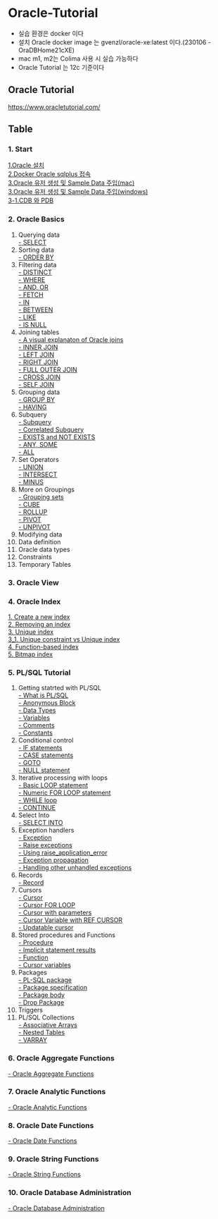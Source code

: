 # Oracle-Tutorial
- 실습 환경은 docker 이다
- 설치 Oracle docker image 는 gvenzl/oracle-xe:latest 이다.(230106 - OraDBHome21cXE)
- mac m1, m2는 Colima 사용 시 실습 가능하다
- Oracle Tutorial 는 12c 기준이다
## Oracle Tutorial
https://www.oracletutorial.com/


## Table
### 1. Start
[1.Oracle 설치](https://github.com/YHLEE9753/oracle-tutorial/blob/main/1.%20Start/1.Oracle%20%EC%84%A4%EC%B9%98.md)<br>
[2.Docker Oracle sqlplus 접속](https://github.com/YHLEE9753/oracle-tutorial/blob/main/1.%20Start/2.Docker%20Oracle%20sqlplus%20%EC%A0%91%EC%86%8D.md)<br>
[3.Oracle 유저 생성 및 Sample Data 주입(mac)](https://github.com/YHLEE9753/oracle-tutorial/blob/main/1.%20Start/3.Oracle%20%EC%9C%A0%EC%A0%80%20%EC%83%9D%EC%84%B1%20%EB%B0%8F%20Sample%20Data%20%EC%A3%BC%EC%9E%85(mac).md)<br>
[3.Oracle 유저 생성 및 Sample Data 주입(windows)](https://github.com/YHLEE9753/oracle-tutorial/blob/main/1.%20Start/3.Oracle%20%EC%9C%A0%EC%A0%80%20%EC%83%9D%EC%84%B1%20%EB%B0%8F%20Sample%20Data%20%EC%A3%BC%EC%9E%85(windows).md)<br>
[3-1.CDB 와 PDB](https://github.com/YHLEE9753/oracle-tutorial/blob/main/1.%20Start/3-1.CDB%20%EC%99%80%20PDB.md)<br>

### 2. Oracle Basics
1. Querying data<br>
   [- SELECT](https://github.com/YHLEE9753/oracle-tutorial/blob/main/2.%20Oracle%20Basics/1.%20Quering%20data/1.select.md) 
2. Sorting data<br>
   [- ORDER BY](https://github.com/YHLEE9753/oracle-tutorial/blob/main/2.%20Oracle%20Basics/2.%20Sorting%20data/1.Order%20by.md)<br>
3. Filtering data<br>
   [- DISTINCT](https://github.com/YHLEE9753/oracle-tutorial/blob/main/2.%20Oracle%20Basics/3.%20Filtering%20data/1.DISTINCT.md)<br>
   [- WHERE](https://github.com/YHLEE9753/oracle-tutorial/blob/main/2.%20Oracle%20Basics/3.%20Filtering%20data/2.WHERE.md)<br>
   [- AND, OR](https://github.com/YHLEE9753/oracle-tutorial/blob/main/2.%20Oracle%20Basics/3.%20Filtering%20data/3.AND%2COR.md)<br>
   [- FETCH](https://github.com/YHLEE9753/oracle-tutorial/blob/main/2.%20Oracle%20Basics/3.%20Filtering%20data/4.FETCH.md)<br>
   [- IN](https://github.com/YHLEE9753/oracle-tutorial/blob/main/2.%20Oracle%20Basics/3.%20Filtering%20data/5.IN.md)<br>
   [- BETWEEN](https://github.com/YHLEE9753/oracle-tutorial/blob/main/2.%20Oracle%20Basics/3.%20Filtering%20data/6.BETWEEN.md)<br>
   [- LIKE](https://github.com/YHLEE9753/oracle-tutorial/blob/main/2.%20Oracle%20Basics/3.%20Filtering%20data/7.LIKE.md)<br>
   [- IS NULL](https://github.com/YHLEE9753/oracle-tutorial/blob/main/2.%20Oracle%20Basics/3.%20Filtering%20data/8.IS%20NULL.md)<br>
4. Joining tables<br>
   [- A visual explanaton of Oracle joins](https://github.com/YHLEE9753/oracle-tutorial/blob/main/2.%20Oracle%20Basics/4.%20Joining%20tables/1.%20A%20visual%20explanaton%20of%20Oracle%20joins.md)<br>
   [- INNER JOIN](https://github.com/YHLEE9753/oracle-tutorial/blob/main/2.%20Oracle%20Basics/4.%20Joining%20tables/2.INNER%20JOIN.md)<br>
   [- LEFT JOIN](https://github.com/YHLEE9753/oracle-tutorial/blob/main/2.%20Oracle%20Basics/4.%20Joining%20tables/3.LEFT%20JOIN.md)<br>
   [- RIGHT JOIN](https://github.com/YHLEE9753/oracle-tutorial/blob/main/2.%20Oracle%20Basics/4.%20Joining%20tables/4.RIGHT%20JOIN.md)<br>
   [- FULL OUTER JOIN](https://github.com/YHLEE9753/oracle-tutorial/blob/main/2.%20Oracle%20Basics/4.%20Joining%20tables/5.FULL%20OUTER%20JOIN.md)<br>
   [- CROSS JOIN](https://github.com/YHLEE9753/oracle-tutorial/blob/main/2.%20Oracle%20Basics/4.%20Joining%20tables/6.CROSS%20JOIN.md)<br>
   [- SELF JOIN](https://github.com/YHLEE9753/oracle-tutorial/blob/main/2.%20Oracle%20Basics/4.%20Joining%20tables/7.SELF%20JOIN.md)<br>
5. Grouping data<br>
   [- GROUP BY](https://github.com/YHLEE9753/oracle-tutorial/blob/main/2.%20Oracle%20Basics/5.%20Grouping%20data/1.GROUP%20BY.md)<br>
   [- HAVING](https://github.com/YHLEE9753/oracle-tutorial/blob/main/2.%20Oracle%20Basics/5.%20Grouping%20data/2.HAVING.md)<br>
6. Subquery<br>
   [- Subquery](https://github.com/YHLEE9753/oracle-tutorial/blob/main/2.%20Oracle%20Basics/6.%20Subquery/1.Subquery.md)<br>
   [- Correlated Subquery](https://github.com/YHLEE9753/oracle-tutorial/blob/main/2.%20Oracle%20Basics/6.%20Subquery/2.Correlated%20Subquery.md)<br>
   [- EXISTS and NOT EXISTS](https://github.com/YHLEE9753/oracle-tutorial/blob/main/2.%20Oracle%20Basics/6.%20Subquery/3.EXISTS%20and%20NOT%20EXISTS.md)<br>
   [- ANY, SOME](https://github.com/YHLEE9753/oracle-tutorial/blob/main/2.%20Oracle%20Basics/6.%20Subquery/4.ANY%2C%20SOME.md)<br>
   [- ALL](https://github.com/YHLEE9753/oracle-tutorial/blob/main/2.%20Oracle%20Basics/6.%20Subquery/5.ALL.md)<br>
7. Set Operators<br>
   [- UNION](https://github.com/YHLEE9753/oracle-tutorial/blob/main/2.%20Oracle%20Basics/7.%20Set%20Operators/1.UNION.md)<br>
   [- INTERSECT](https://github.com/YHLEE9753/oracle-tutorial/blob/main/2.%20Oracle%20Basics/7.%20Set%20Operators/2.INTERSECT.md)<br>
   [- MINUS](https://github.com/YHLEE9753/oracle-tutorial/blob/main/2.%20Oracle%20Basics/7.%20Set%20Operators/3.MINUS.md)<br>
8. More on Groupings<br>
   [- Grouping sets](https://github.com/YHLEE9753/oracle-tutorial/blob/main/2.%20Oracle%20Basics/8.%20More%20on%20Groupings/1.Grouping%20sets.md)<br>
   [- CUBE](https://github.com/YHLEE9753/oracle-tutorial/blob/main/2.%20Oracle%20Basics/8.%20More%20on%20Groupings/2.CUBE.md)<br>
   [- ROLLUP](https://github.com/YHLEE9753/oracle-tutorial/blob/main/2.%20Oracle%20Basics/8.%20More%20on%20Groupings/3.ROLLUP.md)<br>
   [- PIVOT](https://github.com/YHLEE9753/oracle-tutorial/blob/main/2.%20Oracle%20Basics/8.%20More%20on%20Groupings/4.PIVOT.md)<br>
   [- UNPIVOT](https://github.com/YHLEE9753/oracle-tutorial/blob/main/2.%20Oracle%20Basics/8.%20More%20on%20Groupings/5.UNPIVOT.md)<br>
9. Modifying data<br>
10. Data definition<br>
11. Oracle data types<br>
12. Constraints<br>
13. Temporary Tables<br>

### 3. Oracle View

### 4. Oracle Index
[1. Create a new index](https://github.com/YHLEE9753/oracle-tutorial/blob/main/4.%20Oracle%20Index/1.%20Create%20a%20new%20index.md)<br>
[2. Removing an index](https://github.com/YHLEE9753/oracle-tutorial/blob/main/4.%20Oracle%20Index/2.%20Removing%20an%20index.md)<br>
[3. Unique index](https://github.com/YHLEE9753/oracle-tutorial/blob/main/4.%20Oracle%20Index/3.%20Unique%20index.md)<br>
[3_1. Unique constraint vs Unique index](https://github.com/YHLEE9753/oracle-tutorial/blob/main/4.%20Oracle%20Index/3_1.%20Unique%20constraint%20vs%20Unique%20index.md)<br>
[4. Function-based index](https://github.com/YHLEE9753/oracle-tutorial/blob/main/4.%20Oracle%20Index/4.%20Function-based%20index.md)<br>
[5. Bitmap index](https://github.com/YHLEE9753/oracle-tutorial/blob/main/4.%20Oracle%20Index/5.%20Bitmap%20index.md)<br>

### 5. PL/SQL Tutorial
1. Getting statrted with PL/SQL<br>
   [- What is PL/SQL](https://github.com/YHLEE9753/oracle-tutorial/blob/main/5.%20PL-SQL%20Tutorial/1.%20Getting%20started%20with%20PL-SQL/1.%20What%20is%20PL-SQL.md)<br>
   [- Anonymous Block](https://github.com/YHLEE9753/oracle-tutorial/blob/main/5.%20PL-SQL%20Tutorial/1.%20Getting%20started%20with%20PL-SQL/2.%20PL-SQL%20Anonymous%20Block.md)<br>
   [- Data Types](https://github.com/YHLEE9753/oracle-tutorial/blob/main/5.%20PL-SQL%20Tutorial/1.%20Getting%20started%20with%20PL-SQL/3.%20Data%20Types.md)<br>
   [- Variables](https://github.com/YHLEE9753/oracle-tutorial/blob/main/5.%20PL-SQL%20Tutorial/1.%20Getting%20started%20with%20PL-SQL/4.%20PL-SQL%20Variable.md)<br>
   [- Comments](https://github.com/YHLEE9753/oracle-tutorial/blob/main/5.%20PL-SQL%20Tutorial/1.%20Getting%20started%20with%20PL-SQL/5.%20Comment.md)<br>
   [- Constants](https://github.com/YHLEE9753/oracle-tutorial/blob/main/5.%20PL-SQL%20Tutorial/1.%20Getting%20started%20with%20PL-SQL/6.%20PL-SQL%20Constants.md)<br>
2. Conditional control<br>
   [- IF statements](https://github.com/YHLEE9753/oracle-tutorial/blob/main/5.%20PL-SQL%20Tutorial/2.%20Conditional%20control/1.%20IF%20Statements.md)<br>
   [- CASE statements](https://github.com/YHLEE9753/oracle-tutorial/blob/main/5.%20PL-SQL%20Tutorial/2.%20Conditional%20control/2.%20CASE%20statements.md)<br>
   [- GOTO](https://github.com/YHLEE9753/oracle-tutorial/blob/main/5.%20PL-SQL%20Tutorial/2.%20Conditional%20control/3.%20GOTO.md)<br>
   [- NULL statement](https://github.com/YHLEE9753/oracle-tutorial/blob/main/5.%20PL-SQL%20Tutorial/2.%20Conditional%20control/4.%20NULL%20statement.md)<br>
3. Iterative processing with loops<br>
   [- Basic LOOP statement](https://github.com/YHLEE9753/oracle-tutorial/blob/main/5.%20PL-SQL%20Tutorial/3.%20Iterative%20processing%20with%20loops/1.%20Basic%20LOOP%20statement.md)<br>
   [- Numeric FOR LOOP statement](https://github.com/YHLEE9753/oracle-tutorial/blob/main/5.%20PL-SQL%20Tutorial/3.%20Iterative%20processing%20with%20loops/2.%20Numeric%20FOR%20LOOP.md)<br>
   [- WHILE loop](https://github.com/YHLEE9753/oracle-tutorial/blob/main/5.%20PL-SQL%20Tutorial/3.%20Iterative%20processing%20with%20loops/3.%20WHILE%20loop.md)<br>
   [- CONTINUE](https://github.com/YHLEE9753/oracle-tutorial/blob/main/5.%20PL-SQL%20Tutorial/3.%20Iterative%20processing%20with%20loops/4.%20CONTINUE.md)<br>
4. Select Into<br>
   [- SELECT INTO](https://github.com/YHLEE9753/oracle-tutorial/tree/main/5.%20PL-SQL%20Tutorial/4.%20Select%20Into)<br>
5. Exception handlers<br>
   [- Exception](5.%20PL-SQL%20Tutorial%2F5.%20Exception%20handlers%2F1.%20Exception.md)<br>
   [- Raise exceptions](5.%20PL-SQL%20Tutorial%2F5.%20Exception%20handlers%2F2.%20Raise%20exceptions.md)<br>
   [- Using raise_application_error](5.%20PL-SQL%20Tutorial%2F5.%20Exception%20handlers%2F3.%20Using%20raise_application_error.md)<br>
   [- Exception propagation](5.%20PL-SQL%20Tutorial%2F5.%20Exception%20handlers%2F4.%20Exception%20propagation.md)<br>
   [- Handling other unhandled exceptions](5.%20PL-SQL%20Tutorial%2F5.%20Exception%20handlers%2F5.%20Handling%20other%20unhandled%20exceptions.md)<br>
6. Records<br>
   [- Record](5.%20PL-SQL%20Tutorial%2F6.%20Records%2F1.%20Record.md)<br>
7. Cursors<br>
   [- Cursor](5.%20PL-SQL%20Tutorial%2F7.%20Cursors%2F1.%20Cursor.md)<br>
   [- Cursor FOR LOOP](5.%20PL-SQL%20Tutorial%2F7.%20Cursors%2F2.%20Cursor%20FOR%20LOOP.md)<br>
   [- Cursor with parameters](5.%20PL-SQL%20Tutorial%2F7.%20Cursors%2F3.%20Cursor%20with%20parameters.md)<br>
   [- Cursor Variable with REF CURSOR](5.%20PL-SQL%20Tutorial%2F7.%20Cursors%2F4.%20Cursor%20Variable%20with%20REF%20CURSOR.md)<br>
   [- Updatable cursor](5.%20PL-SQL%20Tutorial%2F7.%20Cursors%2F5.%20Updatable%20cursor.md)<br>
8. Stored procedures and Functions<br>
   [- Procedure](5.%20PL-SQL%20Tutorial%2F8.%20Stored%20procedres%20and%20Functions%2F1.%20Procedure.md)<br>
   [- Implicit statement results](5.%20PL-SQL%20Tutorial%2F8.%20Stored%20procedres%20and%20Functions%2F2.%20Implicit%20statement%20results.md)<br>
   [- Function](5.%20PL-SQL%20Tutorial%2F8.%20Stored%20procedres%20and%20Functions%2F3.%20Function.md)<br>
   [- Cursor variables](5.%20PL-SQL%20Tutorial%2F8.%20Stored%20procedres%20and%20Functions%2F4.%20Cursor%20variables.md)<br>
9. Packages<br>
   [- PL-SQL package](5.%20PL-SQL%20Tutorial%2F9.%20Package%2F1.%20PL-SQL%20package.md)<br>
   [- Package specification](5.%20PL-SQL%20Tutorial%2F9.%20Package%2F2.%20Package%20specification.md)<br>
   [- Package body](5.%20PL-SQL%20Tutorial%2F9.%20Package%2F3.%20Package%20body.md)<br>
   [- Drop Package](5.%20PL-SQL%20Tutorial%2F9.%20Package%2F4.%20Drop%20Package.md)<br>
10. Triggers<br>
11. PL/SQL Collections<br>
    [- Associative Arrays](5.%20PL-SQL%20Tutorial%2F11.%20PL-SQL%20Collections%2F1.%20Associative%20Arrays.md)<br>
    [- Nested Tables](5.%20PL-SQL%20Tutorial%2F11.%20PL-SQL%20Collections%2F2.%20Nested%20Tables.md)<br>
    [- VARRAY](5.%20PL-SQL%20Tutorial%2F11.%20PL-SQL%20Collections%2F3.%20VARRAY.md)<br>

### 6. Oracle Aggregate Functions
[- Oracle Aggregate Functions](6.%20Oracle%20Aggregate%20Functions%2FOracle%20Aggregate%20Functions.md)

### 7. Oracle Analytic Functions
[- Oracle Analytic Functions](7.%20Oracle%20Analytic%20Functions%2FOracle%20Analytic%20Functions.md)

### 8. Oracle Date Functions
[- Oracle Date Functions](8.%20Oracle%20Date%20Functions%2FOracle%20Date%20Functions.md)

### 9. Oracle String Functions
[- Oracle String Functions](9.%20Oracle%20String%20Functions%2FOracle%20String%20Functions.md)

### 10. Oracle Database Administration
[- Oracle Database Administration](10.%20Oracle%20Database%20Administration%2FOracle%20Database%20Administration.md)
